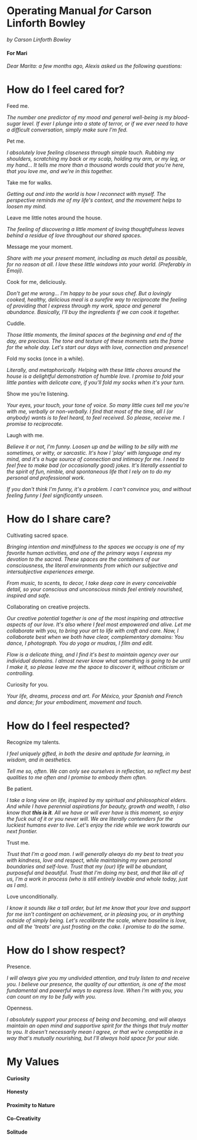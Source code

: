 # Operating Manual *for* Carson Linforth Bowley

*by Carson Linforth Bowley*



#### For Mari
<!-- .slide: data-background-video="img/tam.mp4" data-background-video-loop -->


*Dear Marita: a few months ago, Alexis asked us the following questions:*



# How do I feel cared for?


Feed me.

*The number one predictor of my mood and general well-being is my blood-sugar level. If ever I plunge into a state of terror, or if we ever need to have a difficult conversation, simply make sure I'm fed.*


Pet me.

*I absolutely love feeling closeness through simple touch. Rubbing my shoulders, scratching my back or my scalp, holding my arm, or my leg, or my hand... It tells me more than a thousand words could that you're here, that you love me, and we're in this together.*


Take me for walks.

*Getting out and into the world is how I reconnect with myself. The perspective reminds me of my life's context, and the movement helps to loosen my mind.*


Leave me little notes around the house.

*The feeling of discovering a little moment of loving thoughtfulness leaves behind a residue of love throughout our shared spaces*.


Message me your moment.

*Share with me your present moment, including as much detail as possible, for no reason at all. I love these little windows into your world. (Preferably in Emoji)*.


Cook for me, deliciously.

*Don't get me wrong... I'm happy to be your sous chef. But a lovingly cooked, healthy, delicious meal is a surefire way to reciprocate the feeling of providing that I express through my work, space and general abundance. Basically, I'll buy the ingredients if we can cook it together.* 


Cuddle.

*Those little moments, the liminal spaces at the beginning and end of the day, are precious. The tone and texture of these moments sets the frame for the whole day. Let's start our days with love, connection and presence*!


Fold my socks (once in a while).

*Literally, and metaphorically. Helping with these little chores around the house is a delightful demonstration of humble love. I promise to fold your little panties with delicate care, if you'll fold my socks when it's your turn.*  


Show me you’re listening.

*Your eyes, your touch, your tone of voice. So many little cues tell me you're with me, verbally or non-verbally. I find that most of the time, all I (or anybody) wants is to feel heard, to feel received. So please, receive me. I promise to reciprocate.*


Laugh with me.

*Believe it or not, I'm funny. Loosen up and be willing to be silly with me sometimes, or witty, or sarcastic. It's how I 'play' with language and my mind, and it's a huge source of connection and intimacy for me. I need to feel free to make bad (or occasionally good) jokes. It's literally essential to the spirit of fun, nimble, and spontaneous life that I rely on to do my personal and professional work.*

*If you don't think I'm funny, it's a problem. I can't convince you, and without feeling funny I feel significantly unseen.* 



# How do I share care?


Cultivating sacred space. 
<!-- .slide: data-background="lib/img/metatelier.jpg" class="dark" -->

*Bringing intention and mindfulness to the spaces we occupy is one of my favorite human activities, and one of the primary ways I express my devotion to the sacred. These spaces are the containers of our consciousness, the literal environments from which our subjective and intersubjective experiences emerge.*

*From music, to scents, to decor, I take deep care in every conceivable detail, so your conscious and unconscious minds feel entirely nourished, inspired and safe.*


Collaborating on creative projects.
<!-- .slide: data-background="lib/img/mudra.png" class="dark" -->

*Our creative potential together is one of the most inspiring and attractive aspects of our love. It's also where I feel most empowered and alive. Let me collaborate with you, to bring your art to life with craft and care. Now, I collaborate best when we both have clear, complementary domains: You dance, I photograph. You do yoga or mudras, I film and edit.*

*Flow is a delicate thing, and I find it's best to maintain agency over our individual domains. I almost never know what something is going to be until I make it, so please leave me the space to discover it, without criticism or controlling.*


Curiosity for you.
<!-- .slide: data-background="img/IMG_0082.jpg" class="dark" -->

*Your life, dreams, process and art. For México, your Spanish and French and dance; for your embodiment, movement and touch.*



# How do I feel respected?


Recognize my talents.

*I feel uniquely gifted, in both the desire and aptitude for learning, in wisdom, and in aesthetics.*

*Tell me so, often. We can only see ourselves in reflection, so reflect my best qualities to me often and I promise to embody them often.* 


Be patient.

*I take a long view on life, inspired by my spiritual and philosophical elders. And while I have perennial aspirations for beauty, growth and wealth, I also know that **this is it**. All we have or will ever have is this moment, so enjoy the fuck out of it or you never will. We are literally contenders for the luckiest humans ever to live. Let's enjoy the ride while we work towards our next frontier.*


Trust me.

*Trust that I'm a good man. I will generally always do my best to treat you with kindness, love and respect, while maintaining my own personal boundaries and self-love. Trust that my (our) life will be abundant, purposeful and beautiful. Trust that I'm doing my best, and that like all of us, I'm a work in process (who is still entirely lovable and whole today, just as I am).*


Love unconditionally.

*I know it sounds like a tall order, but let me know that your love and support for me isn't contingent on achievement, or in pleasing you, or in anything outside of simply being. Let's recalibrate the scale, where baseline is love, and all the 'treats' are just frosting on the cake. I promise to do the same.*


# How do I show respect?


Presence.

*I will always give you my undivided attention, and truly listen to and receive you. I believe our presence, the quality of our attention, is one of the most fundamental and powerful ways to express love. When I'm with you, you can count on my to be fully with you.*


Openness.

*I absolutely support your process of being and becoming, and will always maintain an open mind and supportive spirit for the things that truly matter to you. It doesn't necessarily mean I agree, or that we're compatible in a way that's mutually nourishing, but I'll always hold space for your side.*


# My Values


#### Curiosity


#### Honesty


#### Proximity to Nature


#### Co-Creativity


#### Solitude



